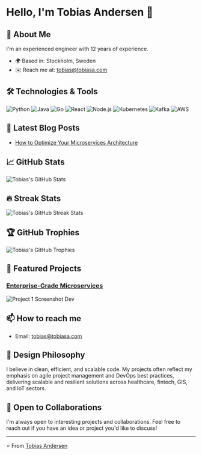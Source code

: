 # Hello, I'm Tobias Andersen 👋

## 🚀 About Me

I'm an experienced engineer with 12 years of experience.

- 🌍  Based in: Stockholm, Sweden
- ✉️  Reach me at: [tobias@tobiasa.com](mailto:tobias@tobiasa.com)

## 🛠️ Technologies & Tools

![Python](https://img.shields.io/badge/-Python-333333?style=flat&logo=python)
![Java](https://img.shields.io/badge/-Java-333333?style=flat&logo=java)
![Go](https://img.shields.io/badge/-Go-333333?style=flat&logo=go)
![React](https://img.shields.io/badge/-React-333333?style=flat&logo=react)
![Node.js](https://img.shields.io/badge/-Node.js-333333?style=flat&logo=node.js)
![Kubernetes](https://img.shields.io/badge/-Kubernetes-333333?style=flat&logo=kubernetes)
![Kafka](https://img.shields.io/badge/-Kafka-333333?style=flat&logo=apache-kafka)
![AWS](https://img.shields.io/badge/-AWS-333333?style=flat&logo=amazon-aws)

## 📝 Latest Blog Posts

- [How to Optimize Your Microservices Architecture](https://your-blog-url.com/post-1)

## 📈 GitHub Stats

![Tobias's GitHub Stats](https://github-readme-stats.vercel.app/api?username=ta543&show_icons=true&theme=radical)

## 🔥 Streak Stats

![Tobias's GitHub Streak Stats](https://github-readme-streak-stats.herokuapp.com/?user=ta543&theme=radical)

## 🏆 GitHub Trophies

![Tobias's GitHub Trophies](https://github-profile-trophy.vercel.app/?username=ta543&theme=radical)

## 🌟 Featured Projects

### [Enterprise-Grade Microservices](https://github.com/your-github-username/project-1)
![Project 1 Screenshot](https://your-project-screenshot-url.com)
Dev

## 📫 How to reach me

- Email: [tobias@tobiasa.com](mailto:tobias@tobiasa.com)

## 🎨 Design Philosophy

I believe in clean, efficient, and scalable code. My projects often reflect my emphasis on agile project management and DevOps best practices, delivering scalable and resilient solutions across healthcare, fintech, GIS, and IoT sectors.

## 🤝 Open to Collaborations

I'm always open to interesting projects and collaborations. Feel free to reach out if you have an idea or project you'd like to discuss!

---

⭐️ From [Tobias Andersen](https://github.com/ta543)
